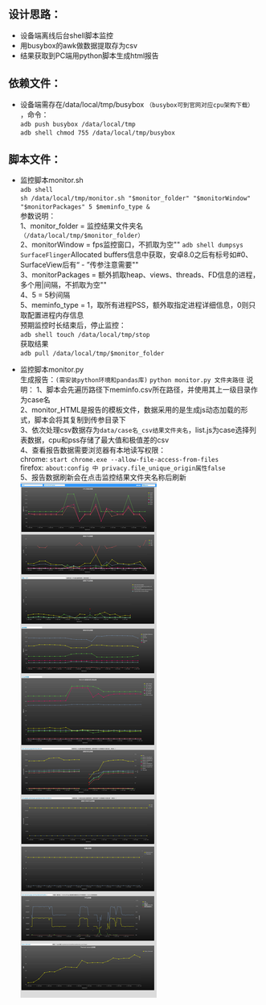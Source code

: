 设计思路：
------
* 设备端离线后台shell脚本监控  
* 用busybox的awk做数据提取存为csv  
* 结果获取到PC端用python脚本生成html报告  

依赖文件：
------
* 设备端需存在/data/local/tmp/busybox `（busybox可到官网对应cpu架构下载）` ，命令：  
`adb push busybox /data/local/tmp`  
`adb shell chmod 755 /data/local/tmp/busybox`  

脚本文件：
------
* 监控脚本monitor.sh  
`adb shell`  
`sh /data/local/tmp/monitor.sh "$monitor_folder" "$monitorWindow" "$monitorPackages" 5 $meminfo_type &`  
参数说明：  
1、monitor_folder = 监控结果文件夹名`（/data/local/tmp/$monitor_folder）`  
2、monitorWindow = fps监控窗口，不抓取为空""
  `adb shell dumpsys SurfaceFlinger`Allocated buffers信息中获取，安卓8.0之后有标号如#0、SurfaceView后有“ - ”传参注意需要""  
3、monitorPackages = 额外抓取heap、views、threads、FD信息的进程，多个用|间隔，不抓取为空""  
4、5 = 5秒间隔  
5、meminfo_type = 1，取所有进程PSS，额外取指定进程详细信息，0则只取配置进程内存信息  
预期监控时长结束后，停止监控：  
`adb shell touch /data/local/tmp/stop`  
获取结果  
`adb pull /data/local/tmp/$monitor_folder`  

* 监控脚本monitor.py  
生成报告：`(需安装python环境和pandas库)`
`python monitor.py 文件夹路径`
说明：
1、脚本会先遍历路径下meminfo.csv所在路径，并使用其上一级目录作为case名  
2、monitor_HTML是报告的模板文件，数据采用的是生成js动态加载的形式，脚本会将其复制到传参目录下  
3、依次处理csv数据存为`data/case名_csv结果文件夹名`，list.js为case选择列表数据，cpu和pss存储了最大值和极值差的csv  
4、查看报告数据需要浏览器有本地读写权限：  
chrome: `start chrome.exe --allow-file-access-from-files`  
firefox: `about:config 中 privacy.file_unique_origin属性false`  
5、报告数据刷新会在点击监控结果文件夹名称后刷新  
![](/report_demo/report.png)  
